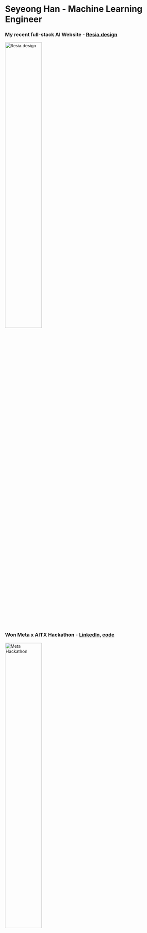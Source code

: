 # Seyeong Han - Machine Learning Engineer

### My recent full-stack AI Website - [Resia.design](https://resia.design)  
<a href="https://resia.design">
    <img src="https://github.com/user-attachments/assets/8520fcb1-4764-4cd0-b4c0-750cf51d0692" alt="Resia.design" style="width:49%;"/>
</a>  

### Won Meta x AITX Hackathon - [LinkedIn](https://www.linkedin.com/posts/seyeong-han_hackathon-llamastack-bookmind-activity-7267267389614866432-Bc-r?utm_source=share&utm_medium=member_desktop), [code](https://github.com/seyeong-han/BookMind)  
<a href="https://youtu.be/DL4-DswxfEM">
    <img src="https://github.com/user-attachments/assets/11c6f1f3-59db-4638-9b1a-68f1d25efec4" alt="Meta Hackathon" style="width:49%;">
</a>

---

### [Resume](https://1drv.ms/b/s!Al6hwrbEx32GgQEdmkff4GIbzFMx?e=9NYx2X)

Welcome to my GitHub!  
I'm Young (Seyeong) Han, founder of two AI companies and a Master's in Engineering Management from the University of Texas at Austin.
I'm working at Meta in Partner Engineering, Gen AI team to help spread Llama models around the world and run Llama models efficiently on devices.
With a strong foundation in machine learning, deep learning, and AI-driven solutions, I am passionate about applying cutting-edge technology to solve real-world challenges. My expertise includes deploying AI models for speed and efficiency, as well as developing innovative solutions to tackle unique problems.

![Full-Stack Machine Learning Engineer](https://github.com/user-attachments/assets/7b4da98b-fa80-45de-9619-069f91345da1)


## Mission
Illuminating the path to reducing technology gaps ensures everyone benefits from technological advancements.

## 🚀 About Me
I have over three years of experience as a Machine Learning Engineer, with a track record of developing and deploying AI solutions across various industries. As the CTO and Co-founder of Resia, an AI-driven home renovation platform, I successfully integrated AWS services to enhance scalability and security, securing $8,500 in funding to accelerate our vision.

My previous roles at Nearthlab and SNUAILAB involved building MLOps pipelines, developing custom models for wind turbine crack detection, and optimizing AI models to achieve significant performance improvements. I also have a strong foundation in deep learning frameworks like PyTorch, TensorFlow, and NVIDIA’s AI tools, as well as experience in DevOps and cloud services.

## 🛠️ Skills & Technologies
- Deep Learning: PyTorch, TensorFlow, NVIDIA Deepstream, TensorRT, HuggingFace, ONNX, Tensorflow Lite
- DevOps: AWS (Sagemaker, Bedrock, Amplify), Docker, Jenkins, Airflow, Grafana
- Programming: Python, CUDA, JavaScript, C++, Java, ReactJS, Vue.js
- Tools & Libraries: Neo4j, MLFlow, OpenCV, Open-MMLab  

## 🌟 Projects
### memary: Open-source RAG
- [LlamaIndex Webinar](https://www.youtube.com/watch?v=o0DPxvgML5c&t=166s)
- [Github](https://github.com/kingjulio8238/Memary)
- [Original Repo](https://github.com/seyeong-han/KnowledgeGraphRAG)  
As the technical lead, I spearheaded the development of "memary," a personalized Retrieval-Augmented Generation (RAG) model, in collaboration with LlamaIndex. This open-source project, which achieved over 1K stars on GitHub, was designed to enhance memory capabilities in AI by integrating graph storage and RAG techniques.

### AI-Driven Home Renovation Platform - [Resia.design](https://resia.design)
- [Youtube](https://www.youtube.com/@Resia.design)
- [Webpage](https://resia.design)  
At Resia, I led the development of an AI-driven platform that utilizes generative AI to streamline home renovation processes. By integrating AWS services, we enhanced the platform's scalability, securing crucial funding and expanding our reach.

## 📫 Get in Touch

- [LinkedIn](https://www.linkedin.com/in/seyeong-han/)
- [Youtube](https://www.youtube.com/@illuminate_young)
- [Instagram](https://www.instagram.com/illuminate.young/)
- [Website](illuminateyoung.wordpress.com)
- Email: illuminate.han@gmail.com
